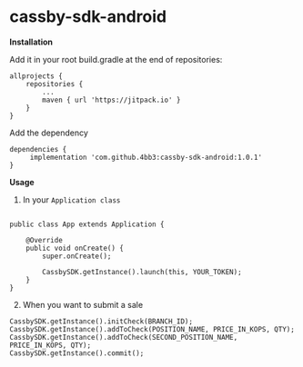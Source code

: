 # cassby-sdk-android

<b>Installation</b>

Add it in your root build.gradle at the end of repositories:

```
allprojects {
	repositories {
		...
		maven { url 'https://jitpack.io' }
	}
}
```

Add the dependency

```
dependencies {
	 implementation 'com.github.4bb3:cassby-sdk-android:1.0.1'
}
```

<b>Usage</b>

1. In your ```Application class```

```

public class App extends Application {

    @Override
    public void onCreate() {
        super.onCreate();

        CassbySDK.getInstance().launch(this, YOUR_TOKEN);
    }
}

```

2. When you want to submit a sale

```
CassbySDK.getInstance().initCheck(BRANCH_ID);
CassbySDK.getInstance().addToCheck(POSITION_NAME, PRICE_IN_KOPS, QTY);
CassbySDK.getInstance().addToCheck(SECOND_POSITION_NAME, PRICE_IN_KOPS, QTY);
CassbySDK.getInstance().commit();
```
